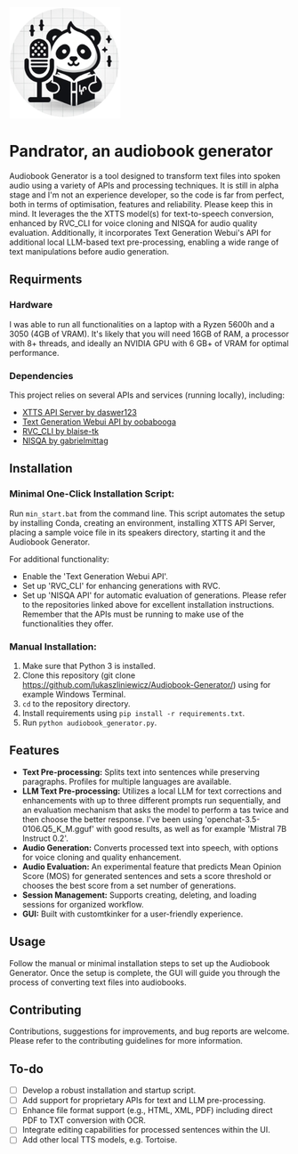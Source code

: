 <p align="left">
  <img src="pandrator.png" alt="Icon" width="200" height="200"/>
</p>

# Pandrator, an audiobook generator

Audiobook Generator is a tool designed to transform text files into spoken audio using a variety of APIs and processing techniques. 
It is still in alpha stage and I'm not an experience developer, so the code is far from perfect, both in terms of optimisation, features and reliability. Please keep this in mind.
It leverages the the XTTS model(s) for text-to-speech conversion, enhanced by RVC_CLI for voice cloning and NISQA for audio quality evaluation. Additionally, it incorporates Text Generation Webui's API for additional local LLM-based text pre-processing, enabling a wide range of text manipulations before audio generation.

## Requirments

### Hardware
I was able to run all functionalities on a laptop with a Ryzen 5600h and a 3050 (4GB of VRAM). It's likely that you will need 16GB of RAM, a processor with 8+ threads, and ideally an NVIDIA GPU with 6 GB+ of VRAM for optimal performance. 

### Dependencies
This project relies on several APIs and services (running locally), including:
- [XTTS API Server by daswer123](https://github.com/daswer123/xtts-api-server.git)
- [Text Generation Webui API by oobabooga](https://github.com/oobabooga/text-generation-webui.git)
- [RVC_CLI by blaise-tk](https://github.com/blaise-tk/RVC_CLI.git)
- [NISQA by gabrielmittag](https://github.com/gabrielmittag/NISQA.git)

## Installation

### Minimal One-Click Installation Script:
Run `min_start.bat` from the command line. This script automates the setup by installing Conda, creating an environment, installing XTTS API Server, placing a sample voice file in its speakers directory, starting it and the Audiobook Generator. 

For additional functionality:
- Enable the 'Text Generation Webui API'.
- Set up 'RVC_CLI' for enhancing generations with RVC.
- Set up 'NISQA API' for automatic evaluation of generations.
Please refer to the repositories linked above for excellent installation instructions. Remember that the APIs must be running to make use of the functionalities they offer.

### Manual Installation:
1. Make sure that Python 3 is installed.
2. Clone this repository (git clone https://github.com/lukaszliniewicz/Audiobook-Generator/) using for example Windows Terminal.
3. `cd` to the repository directory.
4. Install requirements using `pip install -r requirements.txt`.
5. Run `python audiobook_generator.py`.

## Features
- **Text Pre-processing:** Splits text into sentences while preserving paragraphs. Profiles for multiple languages are available.
- **LLM Text Pre-processing:** Utilizes a local LLM for text corrections and enhancements with up to three different prompts run sequentially, and an evaluation mechanism that asks the model to perform a tas twice and then choose the better response. I've been using 'openchat-3.5-0106.Q5_K_M.gguf' with good results, as well as for example 'Mistral 7B Instruct 0.2'.
- **Audio Generation:** Converts processed text into speech, with options for voice cloning and quality enhancement.
- **Audio Evaluation:** An experimental feature that predicts Mean Opinion Score (MOS) for generated sentences and sets a score threshold or chooses the best score from a set number of generations.
- **Session Management:** Supports creating, deleting, and loading sessions for organized workflow.
- **GUI:** Built with customtkinker for a user-friendly experience.

## Usage
Follow the manual or minimal installation steps to set up the Audiobook Generator. Once the setup is complete, the GUI will guide you through the process of converting text files into audiobooks.

## Contributing
Contributions, suggestions for improvements, and bug reports are welcome. Please refer to the contributing guidelines for more information.

## To-do
- [ ] Develop a robust installation and startup script.
- [ ] Add support for proprietary APIs for text and LLM pre-processing.
- [ ] Enhance file format support (e.g., HTML, XML, PDF) including direct PDF to TXT conversion with OCR.
- [ ] Integrate editing capabilities for processed sentences within the UI.
- [ ] Add other local TTS models, e.g. Tortoise. 
